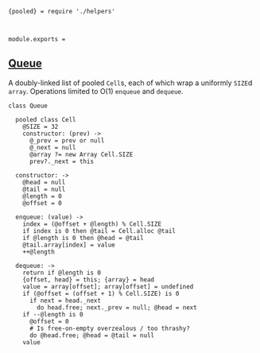     {pooled} = require './helpers'



    module.exports =



## [Queue]()

A doubly-linked list of pooled `Cell`s, each of which wrap a uniformly `SIZE`d
`array`. Operations limited to O(1) `enqueue` and `dequeue`.

    class Queue

      pooled class Cell
        @SIZE = 32
        constructor: (prev) ->
          @_prev = prev or null
          @_next = null
          @array ?= new Array Cell.SIZE
          prev?._next = this

      constructor: ->
        @head = null
        @tail = null
        @length = 0
        @offset = 0

      enqueue: (value) ->
        index = (@offset + @length) % Cell.SIZE
        if index is 0 then @tail = Cell.alloc @tail
        if @length is 0 then @head = @tail
        @tail.array[index] = value
        ++@length

      dequeue: ->
        return if @length is 0
        {offset, head} = this; {array} = head
        value = array[offset]; array[offset] = undefined
        if (@offset = (offset + 1) % Cell.SIZE) is 0
          if next = head._next
            do head.free; next._prev = null; @head = next
        if --@length is 0
          @offset = 0
          # Is free-on-empty overzealous / too thrashy?
          do @head.free; @head = @tail = null
        value

